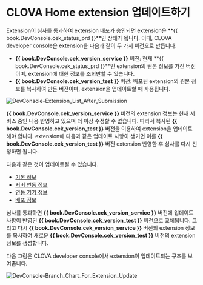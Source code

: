 <!-- Note! This content includes shared parts. Therefore, when you update this, you should beware of synchronization. -->

<!-- Start of the shared content: UpdatingExtension -->

# CLOVA Home extension 업데이트하기

Extension이 심사를 통과하여 extension 배포가 승인되면 extension은 **{{ book.DevConsole.cek_status_prd }}**인 상태가 됩니다. 이때, CLOVA developer console은 extension을 다음과 같이 두 가지 버전으로 만듭니다.

* **{{ book.DevConsole.cek_version_service }}** 버전: 현재 **{{ book.DevConsole.cek_status_prd }}**인 extension의 원본 정보를 가진 버전이며, extension에 대한 정보를 조회만할 수 있습니다.
* **{{ book.DevConsole.cek_version_test }}** 버전: 배포된 extension의 원본 정보를 복사하여 만든 버전이며, extension을 업데이트할 때 사용됩니다.

![DevConsole-Extension_List_After_Submission](/DevConsole/Assets/Images/DevConsole-Extension_List_After_Submission.png)

**{{ book.DevConsole.cek_version_service }}** 버전의 extension 정보는 현재 서비스 중인 내용 반영하고 있으며 더 이상 수정할 수 없습니다. 따라서 복사된 **{{ book.DevConsole.cek_version_test }}** 버전을 이용하여 extension을 업데이트해야 합니다. extension에 다음과 같은 업데이트 사항이 생기면 이를 **{{ book.DevConsole.cek_version_test }}** 버전 extension 반영한 후 심사를 다시 신청하면 됩니다.

다음과 같은 것이 업데이트될 수 있습니다.

* [기본 정보](/DevConsole/Guides/Register_Clova_Home_Extension.md#InputExtensionInfo)
* [서버 연동 정보](/DevConsole/Guides/Register_Clova_Home_Extension.md#SetServerConnection)
* [연동 기기 정보](/DevConsole/Guides/Register_Clova_Home_Extension.md#InputSupportedDevices)
* [배포 정보](/DevConsole/Guides/Deploy_Clova_Home_Extension.md)


심사를 통과하면 **{{ book.DevConsole.cek_version_service }}** 버전에 업데이트 사항이 반영된 **{{ book.DevConsole.cek_version_test }}** 버전으로 교체됩니다. 그리고 다시 **{{ book.DevConsole.cek_version_service }}** 버전의 extension 정보를 복사하여 새로운 **{{ book.DevConsole.cek_version_test }}** 버전의 extension 정보를 생성합니다.

다음 그림은 CLOVA developer console에서 extension이 업데이트되는 구조를 보여줍니다.

![DevConsole-Branch_Chart_For_Extension_Update](/DevConsole/Assets/Images/DevConsole-Branch_Chart_For_Extension_Update.png)

<!-- End of the shared content -->
